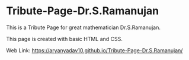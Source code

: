 # Tribute-Page-Dr.S.Ramanujan

This is a Tribute Page for great mathematician Dr.S.Ramanujan.

This page is created with basic HTML and CSS.

Web Link: https://aryanyadav10.github.io/Tribute-Page-Dr.S.Ramanujan/
